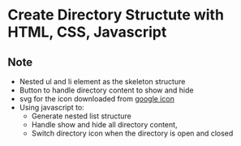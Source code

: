 # Create Directory Structute with HTML, CSS, Javascript

## Note
- Nested ul and li element as the skeleton structure
- Button to handle directory content to show and hide
- svg for the icon downloaded from [google icon](https://fonts.google.com/icons)
- Using javascript to:
    - Generate nested list structure
    - Handle show and hide all directory content, 
    - Switch directory icon when the directory is open and closed
